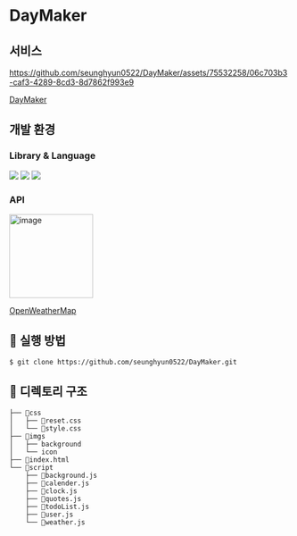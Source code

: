# DayMaker

## 서비스

https://github.com/seunghyun0522/DayMaker/assets/75532258/06c703b3-caf3-4289-8cd3-8d7862f993e9

[DayMaker](https://seunghyun0522.github.io/DayMaker/)

## 개발 환경

### Library & Language

  <img src="https://img.shields.io/badge/Java Script-F7DF1E?style=for-the-badge&logo=javascript&logoColor=black"/> <img src="https://img.shields.io/badge/HTML5-E34F26?style=for-the-badge&logo=html5&logoColor=white"/> <img src="https://img.shields.io/badge/CSS3-1572B6?style=for-the-badge&logo=css3&amp;logoColor=white">    
### API 
<img width="150" alt="image" src="https://github.com/seunghyun0522/DayMaker/assets/75532258/184906a0-c9ff-4dc1-9977-9f4e88aa5846">

[OpenWeatherMap](https://openweathermap.org/api)

## 🚀 실행 방법

```
$ git clone https://github.com/seunghyun0522/DayMaker.git
```

## 📁 디렉토리 구조
```
├── 📑css
│   ├── 📜reset.css
│   └── 📜style.css
├── 📑imgs
│   ├── background
│   └── icon
├── 📜index.html
└── 📑script
    ├── 📜background.js
    ├── 📜calender.js
    ├── 📜clock.js
    ├── 📜quotes.js
    ├── 📜todoList.js
    ├── 📜user.js
    └── 📜weather.js
```
